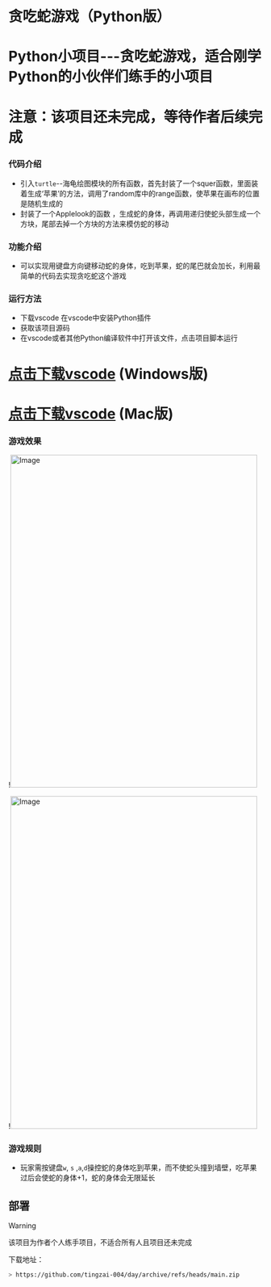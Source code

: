 # 贪吃蛇游戏（Python版）
# Python小项目---贪吃蛇游戏，适合刚学Python的小伙伴们练手的小项目

注意：该项目还未完成，等待作者后续完成
================================================================================

### 代码介绍 
- 引入`turtle`--海龟绘图模块的所有函数，首先封装了一个squer函数，里面装着生成‘苹果’的方法，调用了random库中的range函数，使苹果在画布的位置是随机生成的
- 封装了一个Applelook的函数 ，生成蛇的身体，再调用递归使蛇头部生成一个方块，尾部去掉一个方块的方法来模仿蛇的移动

### 功能介绍
- 可以实现用键盘方向键移动蛇的身体，吃到苹果，蛇的尾巴就会加长，利用最简单的代码去实现贪吃蛇这个游戏

### 运行方法
- 下载vscode 在vscode中安装Python插件
- 获取该项目源码
- 在vscode或者其他Python编译软件中打开该文件，点击项目脚本运行

# [点击下载vscode](https://code.visualstudio.com/docs/?dv=win64user) (Windows版)
# [点击下载vscode](https://code.visualstudio.com/docs/?dv=osx) (Mac版)


### 游戏效果
!<img width="489" height="659" alt="Image" src="https://github.com/user-attachments/assets/429032d9-badd-4ae4-bb1a-508ac278723e" />

!<img width="489" height="659" alt="Image" src="https://github.com/user-attachments/assets/77262a7f-b1b8-4063-9e23-7a1b55c48dff" />

### 游戏规则
- 玩家需按键盘`w`, `s` ,`a`,`d`操控蛇的身体吃到苹果，而不使蛇头撞到墙壁，吃苹果过后会使蛇的身体+1，蛇的身体会无限延长

## 部署
> [!WARNING]
> 该项目为作者个人练手项目，不适合所有人且项目还未完成

下载地址：
```bash
> https://github.com/tingzai-004/day/archive/refs/heads/main.zip
```
